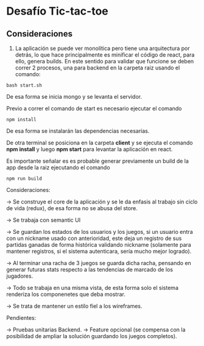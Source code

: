 # Desafío Tic-tac-toe

## Consideraciones

1) La aplicación se puede ver monolítica pero tiene una arquitectura por detrás, lo que hace principalmente es minificar el código de react, para ello, genera builds. En este sentido para validar que funcione se deben correr 2 procesos, una para backend en la carpeta raiz usando el comando:

```
bash start.sh
```

De esa forma se inicia mongo y se levanta el servidor.

Previo a correr el comando de start es necesario ejecutar el comando 

```
npm install
```

De esa forma se instalarán las dependencias necesarias.

De otra terminal se posiciona en la carpeta **client** y se ejecuta el comando **npm install** y luego **npm start** para levantar la aplicación en react.

Es importante señalar es es probable generar previamente un build de la app desde la raiz ejecutando el comando 

```
npm run build
```


Consideraciones:

-> Se construye el core de la aplicación y se le da enfasis al trabajo sin ciclo de vida (redux), de esa forma no se abusa del store.

-> Se trabaja con semantic UI

-> Se guardan los estados de los usuarios y los juegos, si un usuario entra con un nickname usado con anterioridad, este deja un registro de sus partidas ganadas de forma histórica validando nickname (solamente para mantener registros, si el sistema autenticara, sería mucho mejor logrado).

-> Al terminar una racha de 3 juegos se guarda dicha racha, pensando en generar futuras stats respecto a las tendencias de marcado de los jugadores.

-> Todo se trabaja en una misma vista, de esta forma solo el sistema renderiza los componenetes que deba mostrar.

-> Se trata de mantener un estilo fiel a los wireframes.


Pendientes:

-> Pruebas unitarias Backend.
-> Feature opcional (se compensa con la posibilidad de ampliar la solución guardando los juegos completos).


